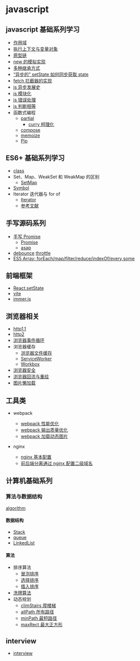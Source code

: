# javascript

## javascript 基础系列学习

- [作用域](./interview/ES5/scope.md)
- [执行上下文与变量对象](./interview/ES5/execution-context.md)
- [原型链](./interview/prototype/prototype.md)
- [new 的模拟实现](./interview/ES5/new.md)
- [多种继承方式](./interview/prototype/extends.md)
- [“异步的” setState 如何同步获取 state](./interview/react-vue/setStateSync.md)
- [fetch 拦截器的实现](./interview/ES6/fetch.md)
- [js 异步发展史](./house/51youse/PPT-async.md)
- [js 模块化](./interview/ES6/module/module.md)
- [js 错误处理](./interview/ES5/error.md)
- [js 判断相等](./interview/ES6/SameValue.md)
- 函数式编程
  - [partial](./interview/functional/partial.md)
    - [curry 柯理化](./interview/functional/curry.md)
  - [compose](./interview/functional/compose.md)
  - [memoize](./interview/functional/memoize.md)
  - [Pip](./interview/functional/pip.md)

## ES6+ 基础系列学习

- [class](./interview/ES6/class.md)
- Set、Map、WeakSet 和 WeakMap 的区别
  - [SetMap](./interview/ES6/SetMap.md)
- [Symbol](./interview/ES6/Symbol.md)
- Iterator 迭代器与 for of
  - [Iterator](./interview/ES6/Iterator.md)
  - [参考文献](https://github.com/mqyqingfeng/Blog/issues/90)

## 手写源码系列

- [手写 Promise](./interview/function/promise.js)
  - [Promise](https://github.com/then/promise)
  - [asap](https://github.com/kriskowal/asap)
- [debounce](./interview/debounce.md) [throttle](./interview/debounce.md)
- [ES5 Array: forEach/map/filter/reduce/indexOf/every,some](./interview/ES5/array.md)

## 前端框架

- [React.setState](./interview/react-vue/react/setState.md)
- [vite](./interview/tools/vite.md)
- [immer.js](./interview/frame-work/immerjs.md)

## 浏览器相关

- [http1.1](./interview/computer/network-review/http1.1.md)
- [http2](./interview/computer/network-review/http2.md)
- [浏览器事件循环](./house/51youse/PPT-broswer.md)
- 浏览器缓存
  - [浏览器文件缓存](./interview/browser/cache.md)
  - [ServiceWorker](./interview/browser/ServiceWorker.md)
  - [Workbox](./interview/browser/Workbox.md)
- [浏览器安全](./interview/browser/XSS.md)
- [浏览器回流与重绘](./interview/browser/repaint.md)
- [图片懒加载](./interview/browser/img-lazy.md)

## 工具类

- webpack

  - [webpack 性能优化](./webpack/optimization.md)
  - [webpack 输出质量优化](./webpack/output-optimization.md)
  - [webpack 加载动态图片](./webpack/dynamic-import-image.md)

- nginx
  - [nginx 基本配置](./tools/nginx/study.md)
  - [前后端分离通过 nginx 配置二级域名](./tools/nginx/secondary.md)

## 计算机基础系列

<!-- #### 计算机网络
- [概述](./interview/computer/network.md)
- [数据交换](./interview/computer/network/exchange.md)
- [网络性能](./interview/computer/network/performance.md)
- 计算机网络体系结构
  - [OSI](./interview/computer/network/OSI.md)
  - [TCP-IP](./interview/computer/network/TCP-IP.md)
- [应用层:Web/Email/DNS](./interview/computer/network/appliction.md)
- [传输层](./interview/computer/network/transport.md)
-->

### 算法与数据结构

[algorithm](./interview/algorithm/README.md)

#### 数据结构

- [Stack](./interview/algorithm/structer/stack.md)
- [queue](./interview/algorithm/structer/queue.md)
- [LinkedList](./interview/algorithm/structer/LinkedList.md)
<!-- - [tree](./interview/algorithm/structer/tree.md)
- [graph](./interview/algorithm/structer/graph.md) -->

#### 算法

<!-- ![排序算法](./assets/sort.webp) -->

- 排序算法
  - [冒泡排序](./interview/algorithm/sort/bubble-sort.js)
  - [选择排序](./interview/algorithm/sort/selection-sort.js)
  - [插入排序](./interview/algorithm/sort/insert-sort.js)
- [洗牌算法](./interview/algorithm/shuffle/shuffle1.js)
- 动态规划
  - [climStairs 爬楼梯](./interview/algorithm/dynamic/climStairs.js)
  - [allPath 所有路径](./interview/algorithm/dynamic/allPath.js)
  - [minPath 最短路径](./interview/algorithm/dynamic/minPath.js)
  - [maxRect 最大正方形](./interview/algorithm/yiti/maxRect.js)

## interview

- [interview](./interview/README.md)

<!-- ### 说明

jquery 插件皆可用于 react,使用方法:[react 中使用 jquery 插件](https://github.com/liubin915249126/react-study/tree/master/jquery%20in%20react)

### 封装了一个组织架构图的 jquery 插件[lenharts](https://github.com/liubin915249126/javascript/tree/master/lencharts)

#### 效果图

![效果图](https://github.com/liubin915249126/javascript/blob/master/lencharts/image/lenchart.gif)

#### 视差效果[parallax](https://github.com/liubin915249126/javascript/blob/master/Parallax/index.html)：

![效果图](https://github.com/liubin915249126/javascript/blob/master/Parallax/img/parallax.gif)

#### 用 SVG 连接两个 div[index.html](https://github.com/liubin915249126/javascript/blob/master/SVG/index.html)d3.js 动态修改 SVG 属性

![效果图](https://github.com/liubin915249126/javascript/blob/master/SVG/image/svgDrag.gif)

#### js 判断鼠标划入方向[mousedirction](https://github.com/liubin915249126/javascript/blob/master/js-plugin/mouseDirction.html)

![效果图](https://github.com/liubin915249126/javascript/blob/master/assets/dirction.gif)

### [jsplumb](https://github.com/liubin915249126/javascript/tree/master/jsplumb)流程图插件

#### 效果图

![效果图](https://github.com/liubin915249126/javascript/blob/master/jsplumb/image/index.gif)

### [spacetree](https://github.com/liubin915249126/javascript/tree/master/spacetree)定制内容,异步加载子节点

#### 效果图

![效果图](https://github.com/liubin915249126/javascript/blob/master/spacetree/image/spacetree1.gif)

#### 定制化内容后的效果图

![效果图](https://github.com/liubin915249126/javascript/blob/master/spacetree/image/spacetree.gif)

#### jquery 放大镜插件[index1.html](https://github.com/liubin915249126/javascript/blob/master/imagezoom/index1.html)

![效果图](https://github.com/liubin915249126/javascript/blob/master/imagezoom/image/imagezoom.gif)

#### html+css+js 画出的架构图[index1.html](https://github.com/liubin915249126/javascript/blob/master/lencharts/examples/index1.html)

![效果图](https://github.com/liubin915249126/javascript/blob/master/lencharts/image/%E7%89%B9%E5%8C%BA%E5%BB%BA%E5%8F%91.png)
-->
